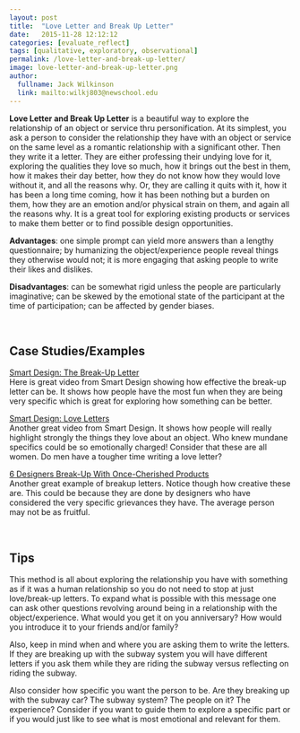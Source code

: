 ```yaml
---
layout: post
title:  "Love Letter and Break Up Letter"
date:   2015-11-28 12:12:12
categories: [evaluate_reflect]
tags: [qualitative, exploratory, observational]
permalink: /love-letter-and-break-up-letter/
image: love-letter-and-break-up-letter.png
author:
  fullname: Jack Wilkinson
  link: mailto:wilkj803@newschool.edu
---
```


**Love Letter and Break Up Letter** is a beautiful way to explore the relationship of an object or service thru personification. At its simplest, you ask a person to consider the relationship they have with an object or service on the same level as a romantic relationship with a significant other. Then they write it a letter. They are either professing their undying love for it, exploring the qualities they love so much, how it brings out the best in them, how it makes their day better, how they do not know how they would love without it, and all the reasons why. Or, they are calling it quits with it, how it has been a long time coming, how it has been nothing but a burden on them, how they are an emotion and/or physical strain on them, and again all the reasons why. It is a great tool for exploring existing products or services to make them better or to find possible design opportunities. 

**Advantages**: one simple prompt can yield more answers than a lengthy questionnaire; by humanizing the object/experience people reveal things they otherwise would not; it is more engaging that asking people to write their likes and dislikes. 

**Disadvantages**: can be somewhat rigid unless the people are particularly imaginative; can be skewed by the emotional state of the participant at the time of participation; can be affected by gender biases. 

<br>

## Case Studies/Examples  

[Smart Design: The Break-Up Letter](https://vimeo.com/11854531)  
Here is great video from Smart Design showing how effective the break-up letter can be. It shows how people have the most fun when they are being very specific which is great for exploring how something can be better. 

[Smart Design: Love Letters](https://vimeo.com/14813183)  
Another great video from Smart Design. It shows how people will really highlight strongly the things they love about an object. Who knew mundane specifics could be so emotionally charged! Consider that these are all women. Do men have a tougher time writing a love letter? 

[6 Designers Break-Up With Once-Cherished Products](www.fastcodesign.com/3025448/6-designers-break-up-with-once-cherished-products#2)  
Another great example of breakup letters. Notice though how creative these are. This could be because they are done by designers who have considered the very specific grievances they have. The average person may not be as fruitful. 

<br>

## Tips
This method is all about exploring the relationship you have with something as if it was a human relationship so you do not need to stop at just love/break-up letters. To expand what is possible with this message one can ask other questions revolving around being in a relationship with the object/experience. What would you get it on you anniversary? How would you introduce it to your friends and/or family? 

Also, keep in mind when and where you are asking them to write the letters. If they are breaking up with the subway system you will have different letters if you ask them while they are riding the subway versus reflecting on riding the subway.

Also consider how specific you want the person to be. Are they breaking up with the subway car? The subway system? The people on it? The experience? Consider if you want to guide them to explore a specific part or if you would just like to see what is most emotional and relevant for them.  